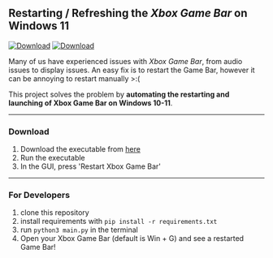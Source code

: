 ## Restarting / Refreshing the _Xbox Game Bar_ on Windows 11

[![Download](https://img.shields.io/badge/Download-Latest%20Release-blue)][latest-release]
[![Download](https://img.shields.io/badge/My%20Portfolio-orange)][my-portfolio]

Many of us have experienced issues with _Xbox Game Bar_, from audio issues to display issues. An easy fix is to restart the Game Bar, however it can be annoying to restart manually >:(
  
This project solves the problem by **automating the restarting and launching of Xbox Game Bar on Windows 10-11**.

---

### Download

1. Download the executable from [here][latest-release]
2. Run the executable
3. In the GUI, press 'Restart Xbox Game Bar'

---

### For Developers

1. clone this repository
2. install requirements with `pip install -r requirements.txt`
3. run `python3 main.py` in the terminal
4. Open your Xbox Game Bar (default is Win + G) and see a restarted Game Bar!

[latest-release]: https://github.com/masonmarker/RestartXboxGameBar/releases/latest
[my-portfolio]: https://masonmarker.com